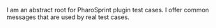 I am an abstract root for PharoSprint plugin test cases. 
I offer common messages that are used by real test cases.
